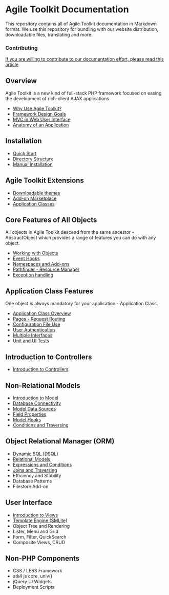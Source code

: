 Agile Toolkit Documentation
====

This repository contains all of Agile Toolkit documentation in Markdown format. We use this repository for bundling with our website distribution, downloadable files, translating and more. 

### Contributing
[If you are willing to contribute to our documentation effort, please read this article](contribute.md).

Overview
----
Agile Toolkit is a new kind of full-stack PHP framework focused on easing the development of rich-client AJAX applications.

 * [Why Use Agile Toolkit?](overview/why-use.md "Why Use Agile Toolkit?")
 * [Framework Design Goals](overview/design.md "Framework Design Goals")
 * [MVC in Web User Interface](overview/mvc.md "MVC in Web User Interface")
 * [Anatomy of an Application](overview/application.md "Anatomy of an Application")

Installation
----
 * [Quick Start](installation/quick-start.md "Quick Start")
 * [Directory Structure](installation/directory-structure.md "Directory Structure")
 * [Manual Installation](installation/manual-installation.md "Manual Installation")

Agile Toolkit Extensions
----
 * [Downloadable themes](extensions/downloadable-themes.md "Downloadable themes")
 * [Add-on Marketplace](extensions/add-on-marketplace.md "Add-on Marketplace")
 * [Application Classes](extensions/application-classes.md "Application Classes")
 
Core Features of All Objects
----
All objects in Agile Toolkit descend from the same ancestor - AbstractObject which provides a range of features you can do with any object.

 * [Working with Objects](core/working-with-objects.md "Working with Objects")
 * [Event Hooks](core/event-hooks.md "Event Hooks")
 * [Namespaces and Add-ons](core/namespaces-and-addons.md "Namespaces and Add-ons")
 * [Pathfinder - Resource Manager](core/pathfinder.md "Pathfinder - Resource Manager")
 * [Exception handling](core/exception-handling.md "Exception handling")

Application Class Features
----
One object is always mandatory for your application - Application Class.

 * [Application Class Overview](application/api-classes.md "Application Class Overview")
 * [Pages - Request Routing](application/pages-request-routing.md "Pages - Request Routing")
 * [Configuration File Use](application/configuration.md "Configuration File Use")
 * [User Authentication](application/authentication.md "User Authentication")
 * [Multiple Interfaces](application/multiple-interfaces.md "Multiple Interfaces")
 * [Unit and UI Tests](application/testing.md "Unit and UI Tests")

Introduction to Controllers
----
 * [Introduction to Controllers](controllers/introduction-to-controllers.md "Introduction to Controllers")

Non-Relational Models
----
 * [Introduction to Model](non-relational-models/introduction-to-model.md "Introduction to Model")
 * [Database Connectivity](non-relational-models/database-connectivity.md "Database Connectivity")
 * [Model Data Sources](non-relational-models/model-data-sources.md "Model Data Sources")
 * [Field Properties](non-relational-models/field-properties.md "Field Properties")
 * [Model Hooks](non-relational-models/model-hooks.md "Model Hooks")
 * [Conditions and Traversing](non-relational-models/conditions-and-traversing.md "Conditions and Traversing")
 
Object Relational Manager (ORM)
----
 * [Dynamic SQL (DSQL)](object-relational-mapper/dsql.md "Dynamic SQL (DSQL)")
 * [Relational Models](object-relational-mapper/relational-models.md "Relational Models")
 * [Expressions and Conditions](object-relational-mapper/expressions-and-conditions.md "Expressions and Conditions")
 * [Joins and Traversing](object-relational-mapper/joins-and-traversing.md "Joins and Traversing")
 * Efficiency and Stability
 * Database Patterns
 * Filestore Add-on
 
User Interface
----
 * [Introduction to Views](user-interface/intro.md "Introduction to Views")
 * [Template Engine (SMLite)](user-interface/template-engine.md "Template Engine (SMLite)")
 * Object Tree and Rendering
 * Lister, Menu and Grid
 * Form, Filter, QuickSearch
 * Composite Views, CRUD
 
Non-PHP Components
----
 * CSS / LESS Framework
 * atk4 js core, univ()
 * jQuery UI Widgets
 * Deployment Scripts


